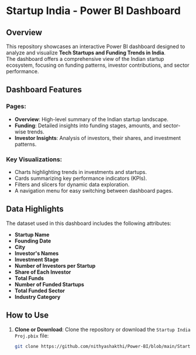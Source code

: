 # Startup India - Power BI Dashboard

## Overview
This repository showcases an interactive Power BI dashboard designed to analyze and visualize **Tech Startups and Funding Trends in India**.  
The dashboard offers a comprehensive view of the Indian startup ecosystem, focusing on funding patterns, investor contributions, and sector performance.

## Dashboard Features

### Pages:
- **Overview**: High-level summary of the Indian startup landscape.
- **Funding**: Detailed insights into funding stages, amounts, and sector-wise trends.
- **Investor Insights**: Analysis of investors, their shares, and investment patterns.

### Key Visualizations:
- Charts highlighting trends in investments and startups.
- Cards summarizing key performance indicators (KPIs).
- Filters and slicers for dynamic data exploration.
- A navigation menu for easy switching between dashboard pages.

## Data Highlights
The dataset used in this dashboard includes the following attributes:
- **Startup Name**
- **Founding Date**
- **City**
- **Investor's Names**
- **Investment Stage**
- **Number of Investors per Startup**
- **Share of Each Investor**
- **Total Funds**
- **Number of Funded Startups**
- **Total Funded Sector**
- **Industry Category**

## How to Use

1. **Clone or Download**:
   Clone the repository or download the `Startup India Proj.pbix` file:
   ```bash
   git clone https://github.com/nithyashakthi/Power-BI/blob/main/Startup%20India%20Proj.pbix
